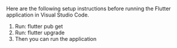 Here are the following setup instructions before running the Flutter application in Visual Studio Code.

1. Run: flutter pub get
2. Run: flutter upgrade
3. Then you can run the application
